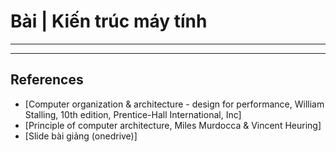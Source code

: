 
# Bài  | Kiến trúc máy tính

---

---

## References

- [Computer organization & architecture - design for performance, William Stalling, 10th edition, Prentice-Hall International, Inc]
- [Principle of computer architecture, Miles Murdocca & Vincent Heuring]
- [Slide bài giảng (onedrive)]
